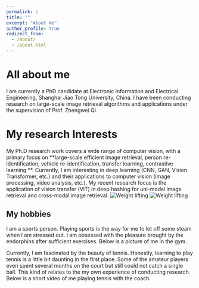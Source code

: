 ```yaml
---
permalink: /
title: ""
excerpt: "About me"
author_profile: true
redirect_from: 
  - /about/
  - /about.html
---
```



All about me
======
 I am currently a  PhD candidate at Electronic Information and Electrical Engineering, Shanghai Jiao Tong University, China. I have been conducting research on large-scale image retrieval algorithms and applications under the supervision of Prof. Zhengwei Qi.
    

My research Interests
======

My Ph.D research work covers a wide range of computer vision, with a primary focus on **large-scale efficient image retrieval, 
person re-identification, vehicle re-identification, transfer learning, contrastive learning **. Currently, I am interesting in deep learning (CNN, GAN, Vision Transformer, etc.) and their applications to computer vision (image processing, video analysis, etc.).  My recent research focus is the application of vision transfer (ViT) in deep hashing for uni-modal image retrieval and  cross-modal image retrieval.
![Weight lifting](/images/img1.png)
![Weight lifting](/images/img2.png)

My hobbies
------
I am a sports person. Playing sports is the way for me to let off some steam when I am stressed out. I am obsessed with the pleasure brought by the endorphins after sufficient exercises. Below is a picture of me in the gym.

Currently, I am fascinated by the beauty of tennis. Honestly, learning to play tennis is a little bit daunting in the first place. Some of the amateur players even 
spent several months on the court but still could not catch a single ball. This kind of relates to the my own experience of conducting research. 
Below is a short video of me playing tennis with the coach.
